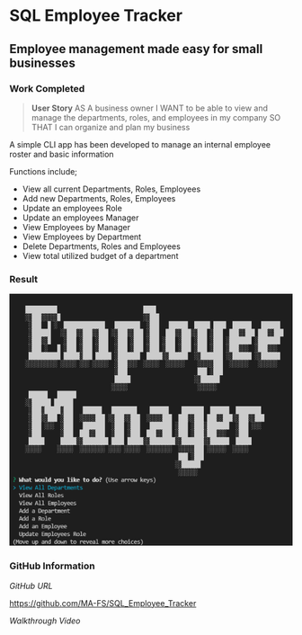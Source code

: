# SQL Employee Tracker

## Employee management made easy for small businesses

### Work Completed

>**User Story**
AS A business owner
I WANT to be able to view and manage the departments, roles, and employees in my company
SO THAT I can organize and plan my business

A simple CLI app has been developed to manage an internal employee roster and basic information

Functions include;
*   View all current Departments, Roles, Employees
*   Add new Departments, Roles, Employees
*   Update an employees Role
*   Update an employees Manager
*   View Employees by Manager
*   View Employees by Department
*   Delete Departments, Roles and Employees
*   View total utilized budget of a department


### **Result**

![SQL Employee Tracker](https://github.com/MA-FS/SQL_Employee_Tracker/blob/main/sqlEmployeeTracker.png?raw=true)

### **GitHub Information**

*GitHub URL*

https://github.com/MA-FS/SQL_Employee_Tracker

*Walkthrough Video*